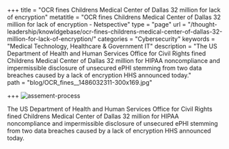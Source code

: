 +++
title = "OCR fines Childrens Medical Center of Dallas 32 million for lack of encryption"
metatitle = "OCR fines Childrens Medical Center of Dallas 32 million for lack of encryption - Netspective"
type = "page"
url = "/thought-leadership/knowldgebase/ocr-fines-childrens-medical-center-of-dallas-32-million-for-lack-of-encryption/"
categories = "Cybersecurity"
keywords = "Medical Technology, Healthcare & Government IT"
description = "The US Department of Health and Human Services Office for Civil Rights fined Childrens Medical Center of Dallas 32 million for HIPAA noncompliance and impermissible disclosure of unsecured ePHI stemming from two data breaches caused by a lack of encryption HHS announced today."   
path =  "blog/OCR_fines__1486032311-300x169.jpg"

+++
 ![assement-process](/blog/OCR_fines__1486032311-300x169.jpg#center) 

 The US Department of Health and Human Services Office for Civil Rights fined Childrens Medical Center of Dallas 32 million for HIPAA noncompliance and impermissible disclosure of unsecured ePHI stemming from two data breaches caused by a lack of encryption HHS announced today.